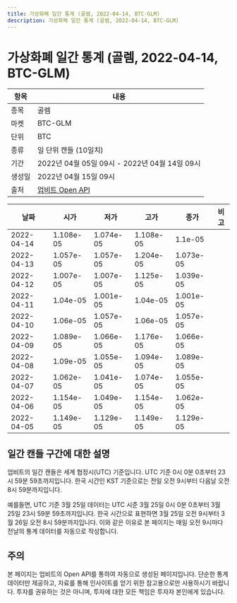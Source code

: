 ```yaml
---
title: 가상화폐 일간 통계 (골렘, 2022-04-14, BTC-GLM)
description: 가상화폐 일간 통계 (골렘, 2022-04-14, BTC-GLM)
---
```



가상화폐 일간 통계 (골렘, 2022-04-14, BTC-GLM)
===

|항목|내용|
|--|--|
|종목|골렘|
|마켓|BTC-GLM|
|단위|BTC|
|종류|일 단위 캔들 (10일치)|
|기간|2022년 04월 05일 09시 - 2022년 04월 14일 09시|
|생성일|2022년 04월 15일 09시|
|출처|[업비트 Open API](https://docs.upbit.com)|


|날짜|시가|저가|고가|종가|비고|
|--|--|--|--|--|--|
|2022-04-14|1.108e-05|1.074e-05|1.108e-05|1.1e-05|    |
|2022-04-13|1.057e-05|1.057e-05|1.204e-05|1.073e-05|    |
|2022-04-12|1.007e-05|1.007e-05|1.125e-05|1.039e-05|    |
|2022-04-11|1.04e-05|1.001e-05|1.04e-05|1.001e-05|    |
|2022-04-10|1.06e-05|1.057e-05|1.06e-05|1.057e-05|    |
|2022-04-09|1.089e-05|1.066e-05|1.176e-05|1.066e-05|    |
|2022-04-08|1.09e-05|1.055e-05|1.094e-05|1.089e-05|    |
|2022-04-07|1.062e-05|1.041e-05|1.074e-05|1.055e-05|    |
|2022-04-06|1.154e-05|1.049e-05|1.154e-05|1.062e-05|    |
|2022-04-05|1.149e-05|1.129e-05|1.149e-05|1.129e-05|    |


일간 캔들 구간에 대한 설명
---


업비트의 일간 캔들은 세계 협정시(UTC) 기준입니다. 
UTC 기준 0시 0분 0초부터 23시 59분 59초까지입니다. 
한국 시간인 KST 기준으로는 전일 오전 9시부터 다음날 오전 8시 59분까지입니다. 


예를들면, UTC 기준 3월 25일 데이터는 UTC 시준 3월 25일 0시 0분 0초부터 3월 25일 23시 59분 59초까지입니다. 
한국 시간으로 표현하면 3월 25일 오전 9시부터 3월 26일 오전 8시 59분까지입니다. 
이와 같은 이유로 본 페이지는 매일 오전 9시마다 전날의 통계 데이터를 자동으로 작성합니다. 


주의
---


본 페이지는 업비트의 Open API를 통하여 자동으로 생성된 페이지입니다. 
단순한 통계 데이터만 제공하고, 자료를 통해 인사이트를 얻기 위한 참고용으로만 사용하시기 바랍니다. 
투자를 권유하는 것은 아니며, 투자에 대한 모든 책임은 투자자 본인에게 있습니다. 
